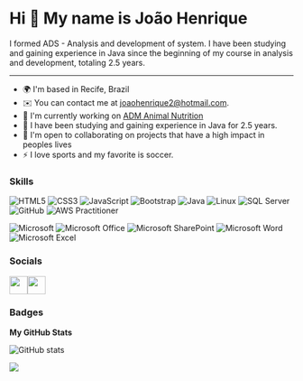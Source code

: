 Hi 👋 My name is João Henrique
==========================


I formed ADS - Analysis and development of system.
I have been studying and gaining experience in Java since the beginning of my course in analysis and development, totaling 2.5 years.


-----------------------------

* 🌍  I'm based in Recife, Brazil
* ✉️  You can contact me at [joaohenrique2@hotmail.com](mailto:joaohenrique2@hotmail.com).
* 🚀  I'm currently working on [ADM Animal Nutrition ](https://www.adm.com/en-us/products-services/animal-nutrition/)
* 🧠  I have been studying and gaining experience in Java for 2.5 years.
* 🤝  I'm open to collaborating on projects that have a high impact in peoples lives
* ⚡  I love sports and my favorite is soccer.


### Skills






![HTML5](https://img.shields.io/badge/html5-%23E34F26.svg?style=for-the-badge&logo=html5&logoColor=white) ![CSS3](https://img.shields.io/badge/css3-%231572B6.svg?style=for-the-badge&logo=css3&logoColor=white) ![JavaScript](https://img.shields.io/badge/javascript-%23323330.svg?style=for-the-badge&logo=javascript&logoColor=%23F7DF1E) ![Bootstrap](https://img.shields.io/badge/bootstrap-%238511FA.svg?style=for-the-badge&logo=bootstrap&logoColor=white) ![Java](https://img.shields.io/badge/java-%23ED8B00.svg?style=for-the-badge&logo=openjdk&logoColor=white) ![Linux](https://img.shields.io/badge/linux-%23FCC624.svg?style=for-the-badge&logo=linux&logoColor=black) ![SQL Server](https://img.shields.io/badge/sql%20server-%23CC2927.svg?style=for-the-badge&logo=microsoft%20sql%20server&logoColor=white) ![GitHub](https://img.shields.io/badge/github-%23121011.svg?style=for-the-badge&logo=github&logoColor=white) ![AWS Practitioner](https://img.shields.io/badge/AWS%20Practitioner-%23FF9900.svg?style=for-the-badge&logo=amazon%20aws&logoColor=white)



![Microsoft](https://img.shields.io/badge/Microsoft-0078D4?style=for-the-badge&logo=microsoft&logoColor=white)
![Microsoft Office](https://img.shields.io/badge/Microsoft_Office-D83B01?style=for-the-badge&logo=microsoft-office&logoColor=white)
![Microsoft SharePoint ](https://img.shields.io/badge/Microsoft_SharePoint-0078D4?style=for-the-badge&logo=microsoft-sharepoint&logoColor=white)
![Microsoft Word](https://img.shields.io/badge/Microsoft_Word-2B579A?style=for-the-badge&logo=microsoft-word&logoColor=white)
![Microsoft Excel](https://img.shields.io/badge/Microsoft_Excel-217346?style=for-the-badge&logo=microsoft-excel&logoColor=white)


</p>

### Socials

<p align="left"><a href="https://www.github.com/HenriquePST" target="_blank" rel="noreferrer"><img src="https://raw.githubusercontent.com/danielcranney/readme-generator/main/public/icons/socials/github-dark.svg" width="32" height="32" /></a><a href="https://www.linkedin.com/in/joaohenriqu3/" target="_blank" rel="noreferrer"><img src="https://raw.githubusercontent.com/danielcranney/readme-generator/main/public/icons/socials/linkedin.svg" width="32" height="32" /></a>
  
  


### Badges

<b>My GitHub Stats</b>

![GitHub stats](https://github-readme-stats.vercel.app/api/top-langs/?username=HenriquePST&layout=compact)

<a href="http://www.github.com/HenriquePST"><img src="https://github-readme-streak-stats.herokuapp.com/?user=HenriquePST&stroke=ffffff&background=171717&ring=3382ed&fire=3382ed&currStreakNum=ffffff&currStreakLabel=3382ed&sideNums=ffffff&sideLabels=ffffff&dates=ffffff&hide_border=true" /></a>

#####
